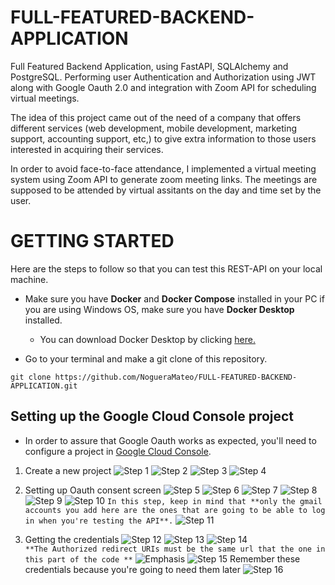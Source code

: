 # FULL-FEATURED-BACKEND-APPLICATION
Full Featured Backend Application, using FastAPI, SQLAlchemy and PostgreSQL. Performing user Authentication and Authorization using JWT along with Google Oauth 2.0 and integration with Zoom API for scheduling virtual meetings.

The idea of this project came out of the need of a company that offers different services (web development, mobile development, marketing support, accounting support, etc,) to give extra information to those users interested in acquiring their services. 

In order to avoid face-to-face attendance, I implemented a virtual meeting system using Zoom API to generate zoom meeting links. The meetings are supposed to be attended by virtual assitants on the day and time set by the user. 

# GETTING STARTED
Here are the steps to follow so that you can test this REST-API on your local machine.

- Make sure you have **Docker** and **Docker Compose** installed in your PC if you are using Windows OS, make sure you have **Docker Desktop** installed.
    - You can download Docker Desktop by clicking [here.](https://www.docker.com/products/docker-desktop/)

- Go to your terminal and make a git clone of this repository. 
```
git clone https://github.com/NogueraMateo/FULL-FEATURED-BACKEND-APPLICATION.git
```

## Setting up the Google Cloud Console project

- In order to assure that Google Oauth works as expected, you'll need to configure a project in [Google Cloud Console](https://console.cloud.google.com/welcome/new?_ga=2.117443785.-1160546546.1718048896). 

1. Create a new project
    ![Step 1](/assets/Step1.png)
    ![Step 2](/assets/Step2.png)
    ![Step 3](/assets/Step3.png)
    ![Step 4](/assets/Step4.png)

 2. Setting up Oauth consent screen
    ![Step 5](/assets/Step5.png)
    ![Step 6](/assets/Step6.png)
    ![Step 7](/assets/Step7.png)
    ![Step 8](/assets/Step8.png)
    ![Step 9](/assets/Step9.png)
    ![Step 10](/assets/Step10.png)
`In this step, keep in mind that **only the gmail accounts you add here are the ones that are going to be able to log in when you're testing the API**.` 
    ![Step 11](/assets/Step11.png)

3. Getting the credentials
    ![Step 12](/assets/Step12.png)
    ![Step 13](/assets/Step13.png)
    ![Step 14](/assets/Step14.png) <br>
`**The Authorized redirect URIs must be the same url that the one in this part of the code **`
    ![Emphasis](/assets/Emphasis.png)
    ![Step 15](/assets/Step15.png)
Remember these credentials because you're going to need them later
    ![Step 16](/assets/Step16.png)

